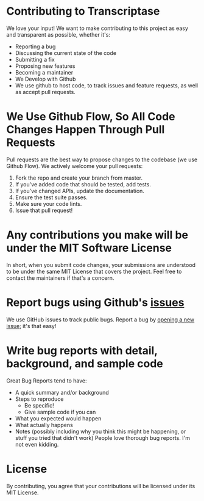 # Contributing to Transcriptase
We love your input! We want to make contributing to this project as easy and transparent as possible, whether it's:

- Reporting a bug
- Discussing the current state of the code
- Submitting a fix
- Proposing new features
- Becoming a maintainer
- We Develop with Github
- We use github to host code, to track issues and feature requests, as well as accept pull requests.

# We Use Github Flow, So All Code Changes Happen Through Pull Requests
Pull requests are the best way to propose changes to the codebase (we use Github Flow). We actively welcome your pull requests:

1. Fork the repo and create your branch from master.
2. If you've added code that should be tested, add tests.
3. If you've changed APIs, update the documentation.
4. Ensure the test suite passes.
5. Make sure your code lints.
6. Issue that pull request!

# Any contributions you make will be under the MIT Software License
In short, when you submit code changes, your submissions are understood to be under the same MIT License that covers the project. Feel free to contact the maintainers if that's a concern.

# Report bugs using Github's [issues](https://github.com/loyio/Nand2Tetris-vscode/issues)
We use GitHub issues to track public bugs. Report a bug by [opening a new issue](https://github.com/loyio/Nand2Tetris-vscode/issues/new/choose); it's that easy!

# Write bug reports with detail, background, and sample code

Great Bug Reports tend to have:

- A quick summary and/or background
- Steps to reproduce
	- Be specific!
	- Give sample code if you can
- What you expected would happen
- What actually happens
- Notes (possibly including why you think this might be happening, or stuff you tried that didn't work)
People love thorough bug reports. I'm not even kidding.

# License
By contributing, you agree that your contributions will be licensed under its MIT License.
